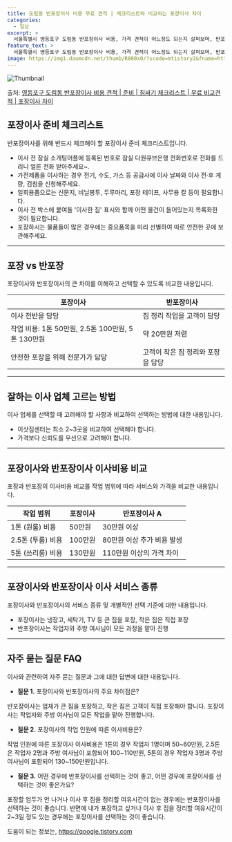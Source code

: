 ```yaml
---
title: 도림동 반포장이사 비용 무료 견적 | 체크리스트와 비교하는 포장이사 차이
categories:
  - 일상
excerpt: >
  서울특별시 영등포구 도림동 반포장이사 비용, 가격 견적이 어느정도 되는지 살펴보며, 반포장이사를 준비함에 있어 짐싸기 준비 체크리스트가 무엇인지 보겠습니다. 마지막으로 포장이사와 차이점을 통해 무료 비교견적으로 어떤 것이 더 합리적인 선택인지 공유 드립니다.영등포구 도림동 포장이사 견적 샘플 보기 👈 클릭영등포구 도림동 포장이사 가격 살펴보기 👈 클릭영등포구 도림동 반포장이사 평균 이사 비용평수영등포구 도림동 평균 이사 비용원룸 이사9평 이하 (1톤)30만원~투룸/쓰리룸 이사16평 ~ 20평 (2.5톤)80만원~쓰리룸 이사21평 (5톤) ~110만원~우리집 무료 이사견적 받기 👈 클릭포장 vs 반포장: 두 이사 방식의 큰 차이이사를 할 때 포장과 반포장의 가장 큰 차이점은 짐을 정리하고 포장하는 작..
feature_text: >
  서울특별시 영등포구 도림동 반포장이사 비용, 가격 견적이 어느정도 되는지 살펴보며, 반포장이사를 준비함에 있어 짐싸기 준비 체크리스트가 무엇인지 보겠습니다. 마지막으로 포장이사와 차이점을 통해 무료 비교견적으로 어떤 것이 더 합리적인 선택인지 공유 드립니다.영등포구 도림동 포장이사 견적 샘플 보기 👈 클릭영등포구 도림동 포장이사 가격 살펴보기 👈 클릭영등포구 도림동 반포장이사 평균 이사 비용평수영등포구 도림동 평균 이사 비용원룸 이사9평 이하 (1톤)30만원~투룸/쓰리룸 이사16평 ~ 20평 (2.5톤)80만원~쓰리룸 이사21평 (5톤) ~110만원~우리집 무료 이사견적 받기 👈 클릭포장 vs 반포장: 두 이사 방식의 큰 차이이사를 할 때 포장과 반포장의 가장 큰 차이점은 짐을 정리하고 포장하는 작..
image: https://img1.daumcdn.net/thumb/R800x0/?scode=mtistory2&fname=https%3A%2F%2Fblog.kakaocdn.net%2Fdn%2FbsNNq1%2FbtsHb4NTED1%2FwztQVHgMBvHj5fj94kz9vK%2Fimg.webp
---
```


![Thumbnail](https://img1.daumcdn.net/thumb/R800x0/?scode=mtistory2&fname=https%3A%2F%2Fblog.kakaocdn.net%2Fdn%2FbsNNq1%2FbtsHb4NTED1%2FwztQVHgMBvHj5fj94kz9vK%2Fimg.webp)

<p>출처: <a href="https://qoogle.tistory.com/9960" rel="dofollow">영등포구 도림동 반포장이사 비용 견적 | 준비 | 짐싸기 체크리스트 | 무료 비교견적 | 포장이사 차이</a> </p>

## 포장이사 준비 체크리스트

반포장이사를 위해 반드시 체크해야 할 포장이사 준비 체크리스트입니다.

  * 이사 전 잠실 소개팅어플에 등록된 번호로 잠실 다원큐브은행 전화번호로 전화를 드리니 얼른 전화 받아주세요~.
  * 가전제품을 이사하는 경우 전기, 수도, 가스 등 공급사에 이사 날짜와 이사 전·후 계량, 검침을 신청해주세요.
  * 일회용품으로는 신문지, 비닐봉투, 두루마리, 포장 테이프, 사무용 칼 등이 필요합니다.
  * 이사 전 박스에 붙여둘 '이사한 짐' 표시와 함께 어떤 물건이 들어있는지 목록화한 것이 필요합니다.
  * 포장하시는 물품들이 많은 경우에는 중요품목을 미리 선별하여 따로 안전한 곳에 보관해주세요.

* * *

## 포장 vs 반포장

포장이사와 반포장이사의 큰 차이를 이해하고 선택할 수 있도록 비교한 내용입니다.

**포장이사** | **반포장이사**  
---|---  
이사 전반을 담당 | 짐 정리 작업을 고객이 담당  
작업 비용: 1톤 50만원, 2.5톤 100만원, 5톤 130만원 | 약 20만원 저렴  
안전한 포장을 위해 전문가가 담당 | 고객이 작은 짐 정리와 포장을 담당  
  
* * *

## 잘하는 이사 업체 고르는 방법

이사 업체를 선택할 때 고려해야 할 사항과 비교하여 선택하는 방법에 대한 내용입니다.

  * 이삿짐센터는 최소 2~3곳을 비교하여 선택해야 합니다.
  * 가격보다 신뢰도를 우선으로 고려해야 합니다.

* * *

## 포장이사와 반포장이사 이사비용 비교

포장과 반포장의 이사비용 비교를 작업 범위에 따라 서비스와 가격을 비교한 내용입니다.

**작업 범위** | **포장이사** | **반포장이사 A**  
---|---|---  
1톤 (원룸) 비용 | 50만원 | 30만원 이상  
2.5톤 (투룸) 비용 | 100만원 | 80만원 이상 추가 비용 발생  
5톤 (쓰리룸) 비용 | 130만원 | 110만원 이상의 가격 차이  
  
* * *

## 포장이사와 반포장이사 이사 서비스 종류

포장이사와 반포장이사의 서비스 종류 및 개별적인 선택 기준에 대한 내용입니다.

  * 포장이사는 냉장고, 세탁기, TV 등 큰 짐을 포장, 작은 짐은 직접 포장
  * 반포장이사는 작업자와 주방 여사님이 모든 과정을 맡아 진행

* * *

## 자주 묻는 질문 FAQ

이사와 관련하여 자주 묻는 질문과 그에 대한 답변에 대한 내용입니다.

  * **질문 1.** 포장이사와 반포장이사의 주요 차이점은?

반포장이사는 업체가 큰 짐을 포장하고, 작은 짐은 고객이 직접 포장해야 합니다. 포장이사는 작업자와 주방 여사님이 모든 작업을 맡아
진행합니다.

  * **질문 2.** 포장이사의 작업 인원에 따른 이사비용은?

작업 인원에 따른 포장이사 이사비용은 1톤의 경우 작업자 1명이며 50~60만원, 2.5톤은 작업자 2명과 주방 여사님이 포함되어
100~110만원, 5톤의 경우 작업자 3명과 주방 여사님이 포함되어 130~150만원입니다.

  * **질문 3.** 어떤 경우에 반포장이사를 선택하는 것이 좋고, 어떤 경우에 포장이사를 선택하는 것이 좋은가요?

포장할 엄두가 안 나거나 이사 후 짐을 정리할 여유시간이 없는 경우에는 반포장이사를 선택하는 것이 좋습니다. 반면에 내가 포장하고 싶거나
이사 후 짐을 정리할 여유시간이 2~3일 정도 있는 경우에는 포장이사를 선택하는 것이 좋습니다.



 

도움이 되는 정보는, <a href="https://qoogle.tistory.com" rel="dofollow">https://qoogle.tistory.com</a>


